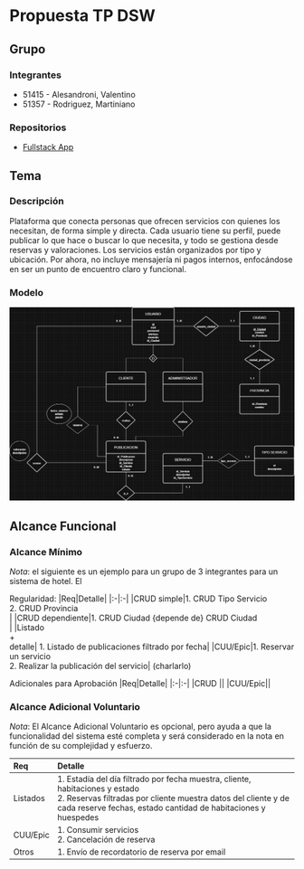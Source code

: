 # Propuesta TP DSW

## Grupo

### Integrantes

- 51415 - Alesandroni, Valentino
- 51357 - Rodriguez, Martiniano

### Repositorios

- [Fullstack App](https://github.com/Lsilpituca/DSW-Project)

## Tema

### Descripción

Plataforma que conecta personas que ofrecen servicios con quienes los necesitan, de forma simple y directa. Cada usuario tiene su perfil, puede publicar lo que hace o buscar lo que necesita, y todo se gestiona desde reservas y valoraciones. Los servicios están organizados por tipo y ubicación. Por ahora, no incluye mensajería ni pagos internos, enfocándose en ser un punto de encuentro claro y funcional.

### Modelo

![imagen del DER](https://github.com/ValenAlesa/tp-DSW/blob/main/DER%20-%20DSW.drawio.png)

## Alcance Funcional

### Alcance Mínimo

_Nota_: el siguiente es un ejemplo para un grupo de 3 integrantes para un sistema de hotel. El

Regularidad:
|Req|Detalle|
|:-|:-|
|CRUD simple|1. CRUD Tipo Servicio<br>2. CRUD Provincia<br>|
|CRUD dependiente|1. CRUD Ciudad {depende de} CRUD Ciudad<br>|
|Listado<br>+<br>detalle| 1. Listado de publicaciones filtrado por fecha|
|CUU/Epic|1. Reservar un servicio<br>2. Realizar la publicación del servicio| (charlarlo)

Adicionales para Aprobación
|Req|Detalle|
|:-|:-|
|CRUD ||
|CUU/Epic||

### Alcance Adicional Voluntario

_Nota_: El Alcance Adicional Voluntario es opcional, pero ayuda a que la funcionalidad del sistema esté completa y será considerado en la nota en función de su complejidad y esfuerzo.

| Req      | Detalle                                                                                                                                                                                                             |
| :------- | :------------------------------------------------------------------------------------------------------------------------------------------------------------------------------------------------------------------ |
| Listados | 1. Estadía del día filtrado por fecha muestra, cliente, habitaciones y estado <br>2. Reservas filtradas por cliente muestra datos del cliente y de cada reserve fechas, estado cantidad de habitaciones y huespedes |
| CUU/Epic | 1. Consumir servicios<br>2. Cancelación de reserva                                                                                                                                                                  |
| Otros    | 1. Envío de recordatorio de reserva por email                                                                                                                                                                       |
